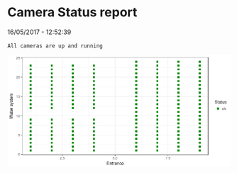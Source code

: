 Camera Status report
================
16/05/2017 - 12:52:39

    All cameras are up and running

![](camreport_files/figure-markdown_github/unnamed-chunk-2-1.png)
